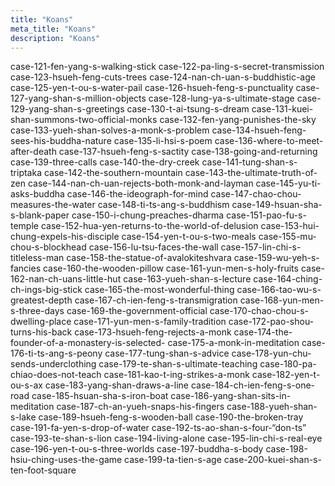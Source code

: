 ```yaml
---
title: "Koans"
meta_title: "Koans"
description: "Koans"
---
```


case-121-fen-yang-s-walking-stick
case-122-pa-ling-s-secret-transmission
case-123-hsueh-feng-cuts-trees
case-124-nan-ch-uan-s-buddhistic-age
case-125-yen-t-ou-s-water-pail
case-126-hsueh-feng-s-punctuality
case-127-yang-shan-s-million-objects
case-128-lung-ya-s-ultimate-stage
case-129-yang-shan-s-greetings
case-130-t-ai-tsung-s-dream
case-131-kuei-shan-summons-two-official-monks
case-132-fen-yang-punishes-the-sky
case-133-yueh-shan-solves-a-monk-s-problem
case-134-hsueh-feng-sees-his-buddha-nature
case-135-li-hsi-s-poem
case-136-where-to-meet-after-death
case-137-hsueh-feng-s-sactity
case-138-going-and-returning
case-139-three-calls
case-140-the-dry-creek
case-141-tung-shan-s-triptaka
case-142-the-southern-mountain
case-143-the-ultimate-truth-of-zen
case-144-nan-ch-uan-rejects-both-monk-and-layman
case-145-yu-ti-asks-buddha
case-146-the-ideograph-for-mind
case-147-chao-chou-measures-the-water
case-148-ti-ts-ang-s-buddhism
case-149-hsuan-sha-s-blank-paper
case-150-i-chung-preaches-dharma
case-151-pao-fu-s-temple
case-152-hua-yen-returns-to-the-world-of-delusion
case-153-hui-chung-expels-his-disciple
case-154-yen-t-ou-s-two-meals
case-155-mu-chou-s-blockhead
case-156-lu-tsu-faces-the-wall
case-157-lin-chi-s-titleless-man
case-158-the-statue-of-avalokiteshvara
case-159-wu-yeh-s-fancies
case-160-the-wooden-pillow
case-161-yun-men-s-holy-fruits
case-162-nan-ch-uans-little-hut
case-163-yueh-shan-s-lecture
case-164-ching-ch-ings-big-stick
case-165-the-most-wonderful-thing
case-166-tao-wu-s-greatest-depth
case-167-ch-ien-feng-s-transmigration
case-168-yun-men-s-three-days
case-169-the-government-official
case-170-chao-chou-s-dwelling-place
case-171-yun-men-s-family-tradition
case-172-pao-shou-turns-his-back
case-173-hsueh-feng-rejects-a-monk
case-174-the-founder-of-a-monastery-is-selected-
case-175-a-monk-in-meditation
case-176-ti-ts-ang-s-peony
case-177-tung-shan-s-advice
case-178-yun-chu-sends-underclothing
case-179-te-shan-s-ultimate-teaching
case-180-pa-chiao-does-not-teach
case-181-kao-t-ing-strikes-a-monk
case-182-yen-t-ou-s-ax
case-183-yang-shan-draws-a-line
case-184-ch-ien-feng-s-one-road
case-185-hsuan-sha-s-iron-boat
case-186-yang-shan-sits-in-meditation
case-187-ch-an-yueh-snaps-his-fingers
case-188-yueh-shan-s-lake
case-189-hsueh-feng-s-wooden-ball
case-190-the-broken-tray
case-191-fa-yen-s-drop-of-water
case-192-ts-ao-shan-s-four-“don-ts”
case-193-te-shan-s-lion
case-194-living-alone
case-195-lin-chi-s-real-eye
case-196-yen-t-ou-s-three-worlds
case-197-buddha-s-body
case-198-hsiu-ching-uses-the-game
case-199-ta-tien-s-age
case-200-kuei-shan-s-ten-foot-square
